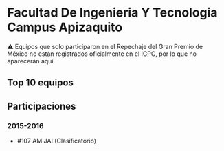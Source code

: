 # Facultad De Ingenieria Y Tecnologia Campus Apizaquito

:warning: Equipos que solo participaron en el Repechaje del Gran Premio de México no están registrados oficialmente en el ICPC, por lo que no aparecerán aquí.

## Top 10 equipos


## Participaciones

### 2015-2016

- #107 AM JAI (Clasificatorio)




